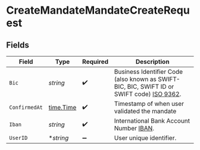 # CreateMandateMandateCreateRequest


## Fields

| Field                                                                                                                               | Type                                                                                                                                | Required                                                                                                                            | Description                                                                                                                         |
| ----------------------------------------------------------------------------------------------------------------------------------- | ----------------------------------------------------------------------------------------------------------------------------------- | ----------------------------------------------------------------------------------------------------------------------------------- | ----------------------------------------------------------------------------------------------------------------------------------- |
| `Bic`                                                                                                                               | *string*                                                                                                                            | :heavy_check_mark:                                                                                                                  | Business Identifier Code (also known as SWIFT-BIC, BIC, SWIFT ID or SWIFT code) [ISO 9362](https://en.wikipedia.org/wiki/ISO_9362). |
| `ConfirmedAt`                                                                                                                       | [time.Time](https://pkg.go.dev/time#Time)                                                                                           | :heavy_check_mark:                                                                                                                  | Timestamp of when user validated the mandate                                                                                        |
| `Iban`                                                                                                                              | *string*                                                                                                                            | :heavy_check_mark:                                                                                                                  | International Bank Account Number [IBAN](https://en.wikipedia.org/wiki/International_Bank_Account_Number).                          |
| `UserID`                                                                                                                            | **string*                                                                                                                           | :heavy_minus_sign:                                                                                                                  | User unique identifier.                                                                                                             |